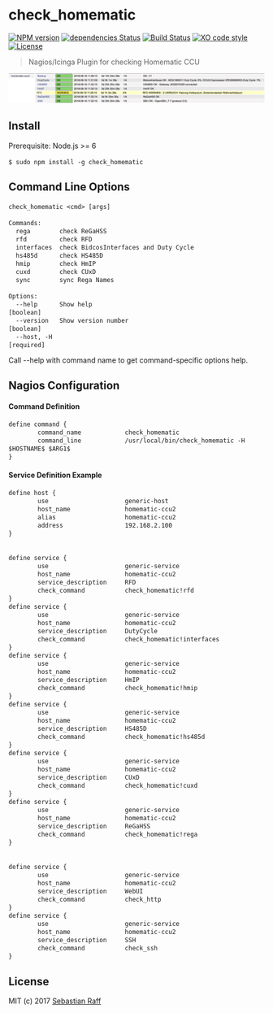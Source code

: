 # check_homematic

[![NPM version](https://badge.fury.io/js/check_homematic.svg)](http://badge.fury.io/js/check_homematic)
[![dependencies Status](https://david-dm.org/hobbyquaker/check_homematic/status.svg)](https://david-dm.org/hobbyquaker/check_homematic)
[![Build Status](https://travis-ci.org/hobbyquaker/check_homematic.svg?branch=master)](https://travis-ci.org/hobbyquaker/check_homematic)
[![XO code style](https://img.shields.io/badge/code_style-XO-5ed9c7.svg)](https://github.com/sindresorhus/xo)
[![License][mit-badge]][mit-url]

> Nagios/Icinga Plugin for checking Homematic CCU

![](check_homematic.png)


## Install

Prerequisite: Node.js >= 6

`$ sudo npm install -g check_homematic`


## Command Line Options

``` 
check_homematic <cmd> [args]

Commands:
  rega        check ReGaHSS
  rfd         check RFD
  interfaces  check BidcosInterfaces and Duty Cycle
  hs485d      check HS485D
  hmip        check HmIP
  cuxd        check CUxD
  sync        sync Rega Names

Options:
  --help      Show help                                                [boolean]
  --version   Show version number                                      [boolean]
  --host, -H                                                          [required]
```

Call --help with command name to get command-specific options help.


## Nagios Configuration

#### Command Definition

```
define command {
        command_name            check_homematic
        command_line            /usr/local/bin/check_homematic -H $HOSTNAME$ $ARG1$
}
```

#### Service Definition Example
```
define host {
        use                     generic-host
        host_name               homematic-ccu2
        alias                   homematic-ccu2
        address                 192.168.2.100
}


define service {
        use                     generic-service
        host_name               homematic-ccu2
        service_description     RFD
        check_command           check_homematic!rfd
}
define service {
        use                     generic-service
        host_name               homematic-ccu2
        service_description     DutyCycle
        check_command           check_homematic!interfaces
}
define service {
        use                     generic-service
        host_name               homematic-ccu2
        service_description     HmIP
        check_command           check_homematic!hmip
}
define service {
        use                     generic-service
        host_name               homematic-ccu2
        service_description     HS485D
        check_command           check_homematic!hs485d
}
define service {
        use                     generic-service
        host_name               homematic-ccu2
        service_description     CUxD
        check_command           check_homematic!cuxd
}
define service {
        use                     generic-service
        host_name               homematic-ccu2
        service_description     ReGaHSS
        check_command           check_homematic!rega
}


define service {
        use                     generic-service
        host_name               homematic-ccu2
        service_description     WebUI
        check_command           check_http
}
define service {
        use                     generic-service
        host_name               homematic-ccu2
        service_description     SSH
        check_command           check_ssh
}
```

## License

MIT (c) 2017 [Sebastian Raff](https://github.com/hobbyquaker)

[mit-badge]: https://img.shields.io/badge/License-MIT-blue.svg?style=flat
[mit-url]: LICENSE
